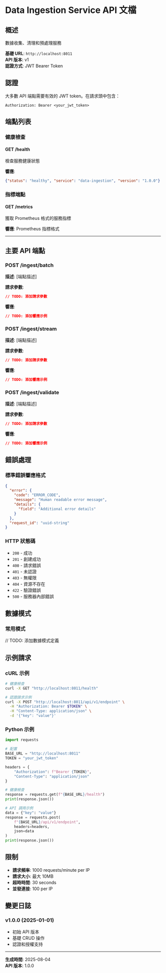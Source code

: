 # Data Ingestion Service API 文檔

## 概述

數據收集、清理和預處理服務

**基礎 URL**: `http://localhost:8011`  
**API 版本**: v1  
**認證方式**: JWT Bearer Token

## 認證

大多數 API 端點需要有效的 JWT token。在請求頭中包含：

```
Authorization: Bearer <your_jwt_token>
```

## 端點列表

### 健康檢查

#### GET /health
檢查服務健康狀態

**響應**:
```json
{"status": "healthy", "service": "data-ingestion", "version": "1.0.0"}
```

### 指標端點

#### GET /metrics
獲取 Prometheus 格式的服務指標

**響應**: Prometheus 指標格式

---

## 主要 API 端點


### POST /ingest/batch

**描述**: [端點描述]

**請求參數**: 
```json
// TODO: 添加請求參數
```

**響應**: 
```json
// TODO: 添加響應示例
```


### POST /ingest/stream

**描述**: [端點描述]

**請求參數**: 
```json
// TODO: 添加請求參數
```

**響應**: 
```json
// TODO: 添加響應示例
```


### POST /ingest/validate

**描述**: [端點描述]

**請求參數**: 
```json
// TODO: 添加請求參數
```

**響應**: 
```json
// TODO: 添加響應示例
```


## 錯誤處理

### 標準錯誤響應格式

```json
{
  "error": {
    "code": "ERROR_CODE",
    "message": "Human readable error message",
    "details": {
      "field": "Additional error details"
    }
  },
  "request_id": "uuid-string"
}
```

### HTTP 狀態碼

- `200` - 成功
- `201` - 創建成功  
- `400` - 請求錯誤
- `401` - 未認證
- `403` - 無權限
- `404` - 資源不存在
- `422` - 驗證錯誤
- `500` - 服務器內部錯誤

## 數據模式

### 常用模式

// TODO: 添加數據模式定義

## 示例請求

### cURL 示例

```bash
# 健康檢查
curl -X GET "http://localhost:8011/health"

# 認證請求示例
curl -X POST "http://localhost:8011/api/v1/endpoint" \
  -H "Authorization: Bearer $TOKEN" \
  -H "Content-Type: application/json" \
  -d '{"key": "value"}'
```

### Python 示例

```python
import requests

# 配置
BASE_URL = "http://localhost:8011"
TOKEN = "your_jwt_token"

headers = {
    "Authorization": f"Bearer {TOKEN}",
    "Content-Type": "application/json"
}

# 健康檢查
response = requests.get(f"{BASE_URL}/health")
print(response.json())

# API 調用示例
data = {"key": "value"}
response = requests.post(
    f"{BASE_URL}/api/v1/endpoint",
    headers=headers,
    json=data
)
print(response.json())
```

## 限制

- **請求頻率**: 1000 requests/minute per IP
- **請求大小**: 最大 10MB
- **超時時間**: 30 seconds
- **並發連接**: 100 per IP

## 變更日誌

### v1.0.0 (2025-01-01)
- 初始 API 版本
- 基礎 CRUD 操作
- 認證和授權支持

---

**生成時間**: 2025-08-04  
**API 版本**: 1.0.0
